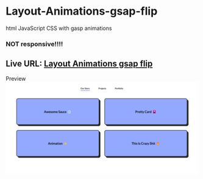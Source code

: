 # Layout-Animations-gsap-flip
html JavaScript CSS with gasp animations

### NOT responsive!!!!

## Live URL: [Layout Animations gsap flip](https://layout-animations-gsap-flip.netlify.app)


Preview
![Preview](./preview.png)